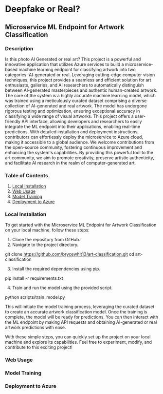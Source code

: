 # Deepfake or Real?

## Microservice ML Endpoint for Artwork Classification

### Description


Is this photo AI Generated or real art? This project is a powerful and innovative application that utilizes Azure services to build a microservice-based machine learning endpoint for classifying artwork into two categories: AI-generated or real. Leveraging cutting-edge computer vision techniques, this project provides a seamless and efficient solution for art enthusiasts, galleries, and AI researchers to automatically distinguish between AI-generated masterpieces and authentic human-created artwork. The core of the system is a highly accurate machine learning model, which was trained using a meticulously curated dataset comprising a diverse collection of AI-generated and real artwork. The model has undergone rigorous testing and optimization, ensuring exceptional accuracy in classifying a wide range of visual artworks. This project offers a user-friendly API interface, allowing developers and researchers to easily integrate the ML endpoint into their applications, enabling real-time predictions. With detailed installation and deployment instructions, contributors can effortlessly deploy the microservice to Azure cloud, making it accessible to a global audience. We welcome contributions from the open-source community, fostering continuous improvement and enhancing the system's capabilities. By providing this powerful tool to the art community, we aim to promote creativity, preserve artistic authenticity, and facilitate AI research in the realm of computer-generated art.

### Table of Contents

1. [Local Installation](#local-installation)
2. [Web Usage](#web-usage)
4. [Model Training](#model-training)
5. [Deployment to Azure](#deployment-to-azure)

### Local Installation

To get started with the Microservice ML Endpoint for Artwork Classification on your local machine, follow these steps:

1. Clone the repository from GitHub.
2. Navigate to the project directory.

git clone https://github.com/brycewhit13/art-classification.git
cd art-classification

3. Install the required dependencies using pip.

pip install -r requirements.txt

4. Train and run the model using the provided script.

python scripts/train_model.py


This will initiate the model training process, leveraging the curated dataset to create an accurate artwork classification model. Once the training is complete, the model will be ready for predictions. You can then interact with the ML endpoint by making API requests and obtaining AI-generated or real artwork predictions with ease.

With these simple steps, you can quickly set up the project on your local machine and explore its capabilities. Feel free to experiment, modify, and contribute to this exciting project!


### Web Usage


### Model Training



### Deployment to Azure


